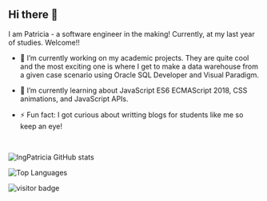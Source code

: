 ## Hi there 👋


I am Patricia - a software engineer in the making! Currently, at my last year of studies. Welcome!! 



- 🔭 I’m currently working on my academic projects. They are quite cool and the most exciting one is where I get to make a data warehouse from a given case scenario using Oracle SQL Developer and Visual Paradigm. 

- 🌱 I’m currently learning about JavaScript ES6 ECMAScript 2018, CSS animations, and JavaScript APIs.

- ⚡ Fun fact: I got curious about writting blogs for students like me so keep an eye!

<!--
**IngPatricia/IngPatricia** is a ✨ _special_ ✨ repository because its `README.md` (this file) appears on your GitHub profile.

Here are some ideas to get you started:

- 🔭 I’m currently working on ...
- 🌱 I’m currently learning ...
- 👯 I’m looking to collaborate on ...
- 🤔 I’m looking for help with ...
- 💬 Ask me about ...
- 📫 How to reach me: ...
- 😄 Pronouns: ...
- ⚡ Fun fact: ...
-->


<br>

![IngPatricia GitHub stats](https://github-readme-stats.vercel.app/api?username=IngPatricia&show_icons=true&theme=tokyonight)


![Top Languages](https://github-readme-stats.vercel.app/api/top-langs/?username=IngPatricia&langs_count=10&layout=compact)



![visitor badge](https://visitor-badge.glitch.me/badge?page_id=IngPatricia.visitor-badge&left_text=HelloVisitors)

